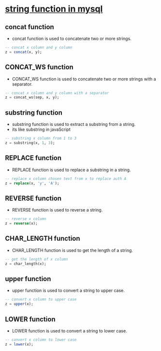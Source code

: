 # [string function in mysql](https://dev.mysql.com/doc/refman/8.0/en/string-functions.html)

## concat function

- concat function is used to concatenate two or more strings.

```sql
-- concat x column and y column
z = concat(x, y);
```

## CONCAT_WS function

- CONCAT_WS function is used to concatenate two or more strings with a separator.

```sql
-- concat x column and y column with a separator
z = concat_ws(sep, x, y);
```

## substring function

- substring function is used to extract a substring from a string.
- its like substring in javaScript

```sql
-- substring x column from 1 to 3
z = substring(x, 1, 3);
```

## REPLACE function

- REPLACE function is used to replace a substring in a string.

```sql
-- replace x column chosen text from x to replace auth A
z = replace(x, 'y', 'A');
```

## REVERSE function

- REVERSE function is used to reverse a string.

```sql
-- reverse x column
z = reverse(x);
```

## CHAR_LENGTH function

- CHAR_LENGTH function is used to get the length of a string.

```sql
-- get the length of x column
z = char_length(x);
```

## upper function

- upper function is used to convert a string to upper case.

```sql
-- convert x column to upper case
z = upper(x);
```

## LOWER function

- LOWER function is used to convert a string to lower case.

```sql
-- convert x column to lower case
z = lower(x);
```
